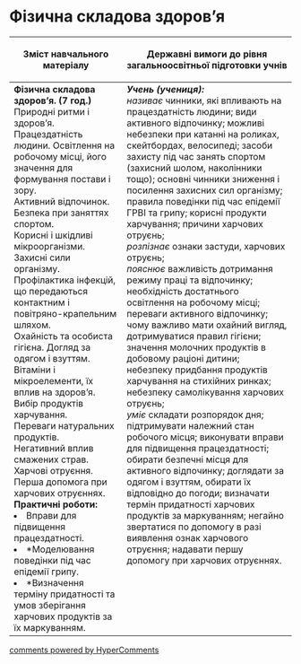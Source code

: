 <div id="hypercomments_widget" class="js-hypercomments-widget invisible"></div>

Фізична складова здоров’я
=============================================

<table>
<thead>
  <tr>
    <th width="40%" align="center"><p>Зміст навчального матеріалу</p></td>
    <th width="60%" align="center"><p>Державні вимоги до рівня загальноосвітньої підготовки учнів</p></td>
  </tr>
</thead>
<tbody>
  <tr>
    <td width="40%" style="vertical-align:top !important;">
    <b>Фізична складова здоров’я. (7 год.)</b><br>
    Природні ритми і здоров’я. Працездатність людини. Освітлення на робочому місці, його значення для формування постави і зору.<br>
    Активний відпочинок. Безпека при заняттях спортом.<br>
    Корисні і шкідливі мікроорганізми. Захисні сили організму. Профілактика інфекцій, що передаються контактним і повітряно-крапельним шляхом.<br>
    Охайність та особиста гігієна. Догляд за одягом і взуттям.<br>
    Вітаміни і мікроелементи, їх вплив на здоров’я. Вибір продуктів харчування.<br>
    Переваги натуральних продуктів.<br>
    Негативний вплив смажених страв.<br>
    Харчові отруєння. Перша допомога при харчових отруєннях.<br>
    <b>Практичні роботи:</b>
    <li>
    Вправи для підвищення працездатності.
    </li>
    <li>
    *Моделювання поведінки під час епідемії грипу.
    </li>
    <li>
    *Визначення терміну придатності та умов зберігання харчових продуктів за їх маркуванням.
    </li>
    </td>
    <td width="60%" style="vertical-align:top !important;">
    <i><b>Учень (учениця):</b></i><br>
    <i>називає</i> чинники, які впливають на працездатність людини; види активного відпочинку; можливі небезпеки при катанні на роликах, скейтбордах, велосипеді; засоби захисту під час занять спортом (захисний шолом, наколінники тощо); основні чинники зниження і посилення захисних сил організму; правила поведінки під час епідемії ГРВІ та грипу; корисні продукти харчування; причини харчових отруєнь;<br>
    <i>розпізнає</i> ознаки застуди, харчових отруєнь;<br>
    <i>пояснює</i> важливість дотримання режиму праці та відпочинку; необхідність достатнього освітлення на робочому місці; переваги активного відпочинку; чому важливо мати охайний вигляд, дотримуватися правил гігієни; значення молочних продуктів в добовому раціоні дитини; небезпеку придбання продуктів харчування на стихійних ринках; небезпеку самолікування харчових отруєнь;<br>
    <i>уміє</i> складати розпорядок дня; підтримувати належний стан робочого місця; виконувати вправи для підвищення працездатності; обирати безпечні місця для активного відпочинку; доглядати за одягом і взуттям, обирати їх відповідно до погоди; визначати термін придатності харчових продуктів за маркуванням; негайно звертатися по допомогу в разі виявлення ознак харчового отруєння; надавати першу допомогу при харчових отруєннях.<br>
	</td>
  </tr>
</tbody>
</table>

<div class="js-hypercomments-container">
<a href="http://hypercomments.com" class="hc-link" title="comments widget">comments powered by HyperComments</a>
</div>
